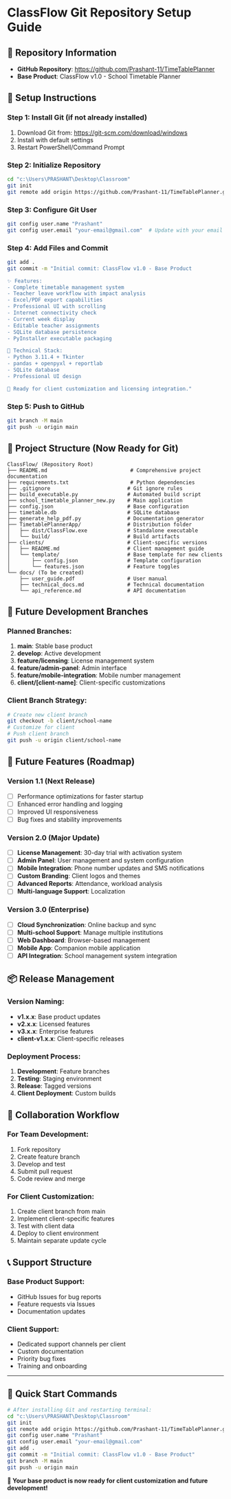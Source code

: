 # ClassFlow Git Repository Setup Guide

## 🎯 Repository Information
- **GitHub Repository**: https://github.com/Prashant-11/TimeTablePlanner
- **Base Product**: ClassFlow v1.0 - School Timetable Planner

## 🚀 Setup Instructions

### Step 1: Install Git (if not already installed)
1. Download Git from: https://git-scm.com/download/windows
2. Install with default settings
3. Restart PowerShell/Command Prompt

### Step 2: Initialize Repository
```bash
cd "c:\Users\PRASHANT\Desktop\Classroom"
git init
git remote add origin https://github.com/Prashant-11/TimeTablePlanner.git
```

### Step 3: Configure Git User
```bash
git config user.name "Prashant"
git config user.email "your-email@gmail.com"  # Update with your email
```

### Step 4: Add Files and Commit
```bash
git add .
git commit -m "Initial commit: ClassFlow v1.0 - Base Product

✨ Features:
- Complete timetable management system
- Teacher leave workflow with impact analysis  
- Excel/PDF export capabilities
- Professional UI with scrolling
- Internet connectivity check
- Current week display
- Editable teacher assignments
- SQLite database persistence
- PyInstaller executable packaging

🔧 Technical Stack:
- Python 3.11.4 + Tkinter
- pandas + openpyxl + reportlab
- SQLite database
- Professional UI design

🎯 Ready for client customization and licensing integration."
```

### Step 5: Push to GitHub
```bash
git branch -M main
git push -u origin main
```

## 📁 Project Structure (Now Ready for Git)

```
ClassFlow/ (Repository Root)
├── README.md                           # Comprehensive project documentation
├── requirements.txt                    # Python dependencies
├── .gitignore                         # Git ignore rules
├── build_executable.py                # Automated build script
├── school_timetable_planner_new.py    # Main application
├── config.json                        # Base configuration
├── timetable.db                       # SQLite database
├── generate_help_pdf.py               # Documentation generator
├── TimetablePlannerApp/               # Distribution folder
│   ├── dist/ClassFlow.exe             # Standalone executable
│   └── build/                         # Build artifacts
├── clients/                           # Client-specific versions
│   ├── README.md                      # Client management guide
│   └── template/                      # Base template for new clients
│       ├── config.json                # Template configuration
│       └── features.json              # Feature toggles
└── docs/ (To be created)
    ├── user_guide.pdf                 # User manual
    ├── technical_docs.md              # Technical documentation
    └── api_reference.md               # API documentation
```

## 🌟 Future Development Branches

### Planned Branches:
1. **main**: Stable base product
2. **develop**: Active development
3. **feature/licensing**: License management system
4. **feature/admin-panel**: Admin interface
5. **feature/mobile-integration**: Mobile number management
6. **client/[client-name]**: Client-specific customizations

### Client Branch Strategy:
```bash
# Create new client branch
git checkout -b client/school-name
# Customize for client
# Push client branch
git push -u origin client/school-name
```

## 🔐 Future Features (Roadmap)

### Version 1.1 (Next Release)
- [ ] Performance optimizations for faster startup
- [ ] Enhanced error handling and logging
- [ ] Improved UI responsiveness
- [ ] Bug fixes and stability improvements

### Version 2.0 (Major Update)
- [ ] **License Management**: 30-day trial with activation system
- [ ] **Admin Panel**: User management and system configuration
- [ ] **Mobile Integration**: Phone number updates and SMS notifications
- [ ] **Custom Branding**: Client logos and themes
- [ ] **Advanced Reports**: Attendance, workload analysis
- [ ] **Multi-language Support**: Localization

### Version 3.0 (Enterprise)
- [ ] **Cloud Synchronization**: Online backup and sync
- [ ] **Multi-school Support**: Manage multiple institutions
- [ ] **Web Dashboard**: Browser-based management
- [ ] **Mobile App**: Companion mobile application
- [ ] **API Integration**: School management system integration

## 📦 Release Management

### Version Naming:
- **v1.x.x**: Base product updates
- **v2.x.x**: Licensed features
- **v3.x.x**: Enterprise features
- **client-v1.x.x**: Client-specific releases

### Deployment Process:
1. **Development**: Feature branches
2. **Testing**: Staging environment
3. **Release**: Tagged versions
4. **Client Deployment**: Custom builds

## 🤝 Collaboration Workflow

### For Team Development:
1. Fork repository
2. Create feature branch
3. Develop and test
4. Submit pull request
5. Code review and merge

### For Client Customization:
1. Create client branch from main
2. Implement client-specific features
3. Test with client data
4. Deploy to client environment
5. Maintain separate update cycle

## 📞 Support Structure

### Base Product Support:
- GitHub Issues for bug reports
- Feature requests via Issues
- Documentation updates

### Client Support:
- Dedicated support channels per client
- Custom documentation
- Priority bug fixes
- Training and onboarding

---

## 🚀 Quick Start Commands

```bash
# After installing Git and restarting terminal:
cd "c:\Users\PRASHANT\Desktop\Classroom"
git init
git remote add origin https://github.com/Prashant-11/TimeTablePlanner.git
git config user.name "Prashant"
git config user.email "your-email@gmail.com"
git add .
git commit -m "Initial commit: ClassFlow v1.0 - Base Product"
git branch -M main
git push -u origin main
```

**🎉 Your base product is now ready for client customization and future development!**
